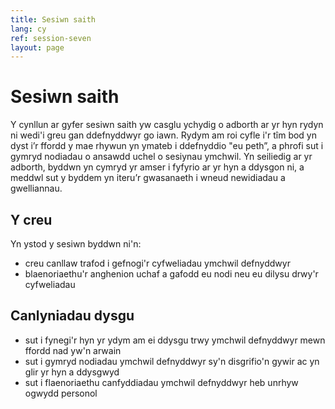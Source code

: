 ```yaml
---
title: Sesiwn saith
lang: cy
ref: session-seven
layout: page
---
```


# Sesiwn saith

Y cynllun ar gyfer sesiwn saith yw casglu ychydig o adborth ar yr hyn rydyn ni wedi'i greu gan ddefnyddwyr go iawn. Rydym am roi cyfle i'r tîm bod yn dyst i’r ffordd y mae rhywun yn ymateb i ddefnyddio "eu peth”, a phrofi sut i gymryd nodiadau o ansawdd uchel o sesiynau ymchwil. Yn seiliedig ar yr adborth, byddwn yn cymryd yr amser i fyfyrio ar yr hyn a ddysgon ni, a meddwl sut y byddem yn iteru’r gwasanaeth i wneud newidiadau a gwelliannau.

## Y creu

Yn ystod y sesiwn byddwn ni'n:

* creu canllaw trafod i gefnogi'r cyfweliadau ymchwil defnyddwyr
* blaenoriaethu'r anghenion uchaf a gafodd eu nodi neu eu dilysu drwy'r cyfweliadau

## Canlyniadau dysgu

* sut i fynegi'r hyn yr ydym am ei ddysgu trwy ymchwil defnyddwyr mewn ffordd nad yw'n arwain
* sut i gymryd nodiadau ymchwil defnyddwyr sy'n disgrifio'n gywir ac yn glir yr hyn a ddysgwyd
* sut i flaenoriaethu canfyddiadau ymchwil defnyddwyr heb unrhyw ogwydd personol